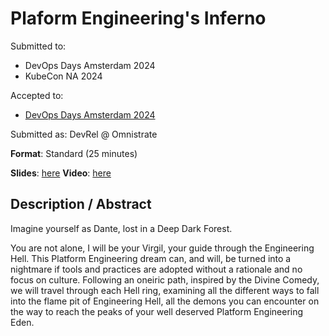 # Plaform Engineering's Inferno

Submitted to:
- DevOps Days Amsterdam 2024
- KubeCon NA 2024

Accepted to: 
- [DevOps Days Amsterdam 2024](https://talks.devopsdays.org/devopsdays-amsterdam-2024/talk/review/BYQ7KL9DVFKFG79KQ3NANZ3CPJXZMQPE)

Submitted as: DevRel @ Omnistrate

**Format**: Standard (25 minutes)

**Slides**: [here](https://docs.google.com/presentation/d/1z0HffGYTlR2V6JmJ3ThLprIRV2F6_i0VYq7cYqVBKoI/edit#slide=id.p1)
**Video**: [here](https://www.youtube.com/live/ccAcCnLKO9s?si=v9Vmep_ExkOlOtL_&t=22687)

## Description / Abstract

Imagine yourself as Dante, lost in a Deep Dark Forest.

You are not alone, I will be your Virgil, your guide through the Engineering Hell.
This Platform Engineering dream can, and will, be turned into a nightmare if tools and practices are adopted without a rationale and no focus on culture.
Following an oneiric path, inspired by the Divine Comedy, we will travel through each Hell ring, examining all the different ways to fall into the flame pit of Engineering Hell, all the demons you can encounter on the way to reach the peaks of your well deserved Platform Engineering Eden.
